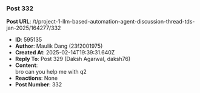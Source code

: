 ### Post 332
**Post URL**: /t/project-1-llm-based-automation-agent-discussion-thread-tds-jan-2025/164277/332
- **ID**: 595135
- **Author**: Maulik Dang (23f2001975)
- **Created At**: 2025-02-14T19:39:31.640Z
- **Reply To**: Post 329 (Daksh Agarwal, daksh76)
- **Content**:  
  bro can you help me with q2
- **Reactions**: None
- **Post Number**: 332

